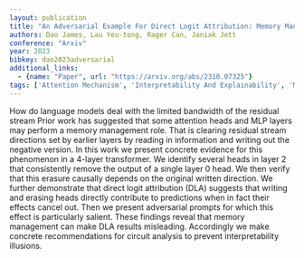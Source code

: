 ```yaml
---
layout: publication
title: "An Adversarial Example For Direct Logit Attribution: Memory Management In Gelu-4l"
authors: Dao James, Lau Yeu-tong, Rager Can, Janiak Jett
conference: "Arxiv"
year: 2023
bibkey: dao2023adversarial
additional_links:
  - {name: "Paper", url: "https://arxiv.org/abs/2310.07325"}
tags: ['Attention Mechanism', 'Interpretability And Explainability', 'Model Architecture', 'Pretraining Methods', 'Prompting', 'Reinforcement Learning', 'Security', 'Transformer']
---
```

How do language models deal with the limited bandwidth of the residual stream Prior work has suggested that some attention heads and MLP layers may perform a memory management role. That is clearing residual stream directions set by earlier layers by reading in information and writing out the negative version. In this work we present concrete evidence for this phenomenon in a 4-layer transformer. We identify several heads in layer 2 that consistently remove the output of a single layer 0 head. We then verify that this erasure causally depends on the original written direction. We further demonstrate that direct logit attribution (DLA) suggests that writing and erasing heads directly contribute to predictions when in fact their effects cancel out. Then we present adversarial prompts for which this effect is particularly salient. These findings reveal that memory management can make DLA results misleading. Accordingly we make concrete recommendations for circuit analysis to prevent interpretability illusions.
